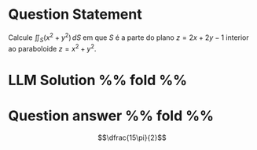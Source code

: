 # Question Statement
Calcule $\iint_S (x^2 + y^2)\, dS$ em que $S$ é a parte do plano $z = 2x + 2y - 1$ interior ao paraboloide $z = x^2 + y^2$.  

# LLM Solution %% fold %%


# Question answer %% fold %%
$$\dfrac{15\pi}{2}$$